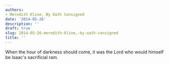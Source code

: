 ```yaml
---
authors:
- Meredith Kline, By Oath Consigned
date: '2014-05-26'
description: ''
draft: true
slug: 2014-05-26-meredith-kline,-by-oath-consigned
title: ''
---
```

When the hour of darkness should come, it was the Lord who would himself be Isaac's sacrificial ram.



